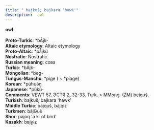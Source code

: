 ```yaml
---
title: " bajkuš; bajkara 'hawk'"
description:  owl
---
```

<strong> owl</strong><br><br>
<strong>Proto-Turkic</strong>:  *bĀjk-<br>
<strong>Altaic etymology</strong>:  Altaic etymology<br>
<strong> Proto-Altaic</strong>:  *pā̀jkù<br>
<strong>Nostratic</strong>:  Nostratic<br>
<strong>Russian meaning</strong>:  сова<br>
<strong>Turkic</strong>:  *bĀjk-<br>
<strong>Mongolian</strong>:  *beg-<br>
<strong>Tungus-Manchu</strong>:  *pige ( ~ *piage)<br>
<strong>Korean</strong>:  *púhuǝ̀ŋ<br>
<strong>Japanese</strong>:  *pùkù-<br>
<strong>Comments</strong>:  VEWT 57, ЭСТЯ 2, 32-33. Turk. > MMong. (ZM) beiquš.<br>
<strong>Turkish</strong>:  bajkuš; bajkara 'hawk'<br>
<strong>Middle Turkic</strong>:  bajquš, bajqɨz<br>
<strong>Turkmen</strong>:  bājGuš<br>
<strong>Shor</strong>:  pajoq 'a k. of bird'<br>
<strong>Kazakh</strong>:  bajɣɨz<br>


